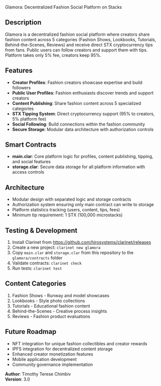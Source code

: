 Glamora: Decentralized Fashion Social Platform on Stacks
## Description
Glamora is a decentralized fashion social platform where creators share fashion content across 5 categories (Fashion Shows, Lookbooks, Tutorials, Behind-the-Scenes, Reviews) and receive direct STX cryptocurrency tips from fans. Public users can follow creators and support them with tips. Platform takes only 5% fee, creators keep 95%.

## Features
- **Creator Profiles**: Fashion creators showcase expertise and build followers
- **Public User Profiles**: Fashion enthusiasts discover trends and support creators  
- **Content Publishing**: Share fashion content across 5 specialized categories
- **STX Tipping System**: Direct cryptocurrency support (95% to creators, 5% platform fee)
- **Social Following**: Build connections within the fashion community
- **Secure Storage**: Modular data architecture with authorization controls

## Smart Contracts
- **main.clar**: Core platform logic for profiles, content publishing, tipping, and social features
- **storage.clar**: Secure data storage for all platform information with access controls

## Architecture
- Modular design with separated logic and storage contracts
- Authorization system ensuring only main contract can write to storage
- Platform statistics tracking (users, content, tips, fees)
- Minimum tip requirement: 1 STX (100,000 microstacks)

## Testing & Development
1. Install Clarinet from https://github.com/hirosystems/clarinet/releases
2. Create a new project: `clarinet new glamora`
3. Copy `main.clar` and `storage.clar` from this repository to the `glamora/contracts` folder
4. Validate contracts: `clarinet check`
5. Run tests: `clarinet test`  

## Content Categories
1. Fashion Shows - Runway and model showcases
2. Lookbooks - Style photo collections  
3. Tutorials - Educational fashion content
4. Behind-the-Scenes - Creative process insights
5. Reviews - Fashion product evaluations

## Future Roadmap
- NFT integration for unique fashion collectibles and creator rewards
- IPFS integration for decentralized content storage
- Enhanced creator monetization features
- Mobile application development
- Community governance implementation

**Author**: Timothy Terese Chimbiv  
**Version**: 3.0
